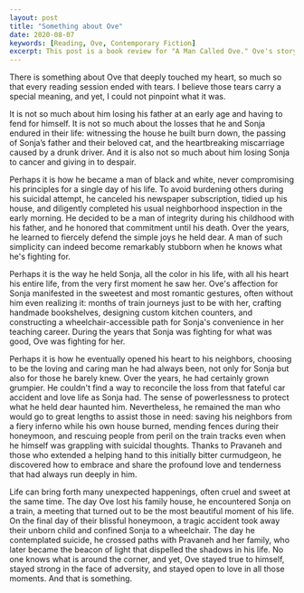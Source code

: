 ```yaml
---
layout: post
title: "Something about Ove"
date: 2020-08-07
keywords: [Reading, Ove, Contemporary Fiction]
excerpt: This post is a book review for "A Man Called Ove." Ove's story is one of unwavering integrity and enduring love, showcasing the profound strength in the face of adversity and the deep capacity in our heart for connection and love.
---
```


There is something about Ove that deeply touched my heart, so much so that every reading session ended with tears. I believe those tears carry a special meaning, and yet, I could not pinpoint what it was.

It is not so much about him losing his father at an early age and having to fend for himself. It is not so much about the losses that he and Sonja endured in their life: witnessing the house he built burn down, the passing of Sonja’s father and their beloved cat, and the heartbreaking miscarriage caused by a drunk driver. And it is also not so much about him losing Sonja to cancer and giving in to despair.

Perhaps it is how he became a man of black and white, never compromising his principles for a single day of his life. To avoid burdening others during his suicidal attempt, he canceled his newspaper subscription, tidied up his house, and diligently completed his usual neighborhood inspection in the early morning. He decided to be a man of integrity during his childhood with his father, and he honored that commitment until his death. Over the years, he learned to fiercely defend the simple joys he held dear. A man of such simplicity can indeed become remarkably stubborn when he knows what he's fighting for.

Perhaps it is the way he held Sonja, all the color in his life, with all his heart his entire life, from the very first moment he saw her. Ove's affection for Sonja manifested in the sweetest and most romantic gestures, often without him even realizing it: months of train journeys just to be with her, crafting handmade bookshelves, designing custom kitchen counters, and constructing a wheelchair-accessible path for Sonja's convenience in her teaching career. During the years that Sonja was fighting for what was good, Ove was fighting for her.

Perhaps it is how he eventually opened his heart to his neighbors, choosing to be the loving and caring man he had always been, not only for Sonja but also for those he barely knew. Over the years, he had certainly grown grumpier. He couldn't find a way to reconcile the loss from that fateful car accident and love life as Sonja had. The sense of powerlessness to protect what he held dear haunted him. Nevertheless, he remained the man who would go to great lengths to assist those in need: saving his neighbors from a fiery inferno while his own house burned, mending fences during their honeymoon, and rescuing people from peril on the train tracks even when he himself was grappling with suicidal thoughts. Thanks to Pravaneh and those who extended a helping hand to this initially bitter curmudgeon, he discovered how to embrace and share the profound love and tenderness that had always run deeply in him.

Life can bring forth many unexpected happenings, often cruel and sweet at the same time. The day Ove lost his family house, he encountered Sonja on a train, a meeting that turned out to be the most beautiful moment of his life. On the final day of their blissful honeymoon, a tragic accident took away their unborn child and confined Sonja to a wheelchair. The day he contemplated suicide, he crossed paths with Pravaneh and her family, who later became the beacon of light that dispelled the shadows in his life. No one knows what is around the corner, and yet, Ove stayed true to himself, stayed strong in the face of adversity, and stayed open to love in all those moments. And that is something.

